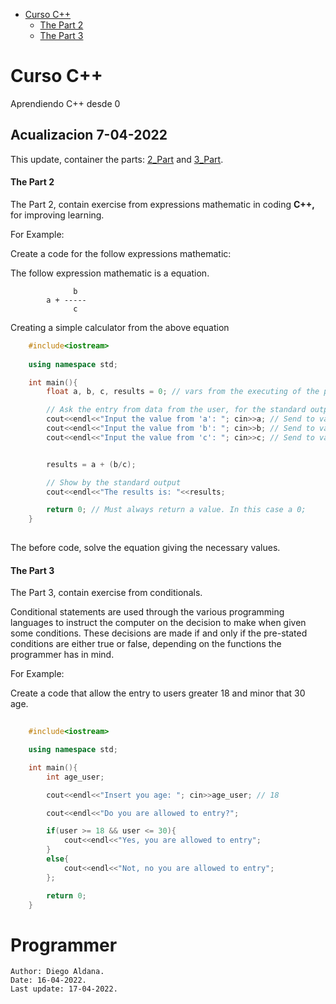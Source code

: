 

- [Curso C++](#curso-c)
    - [The Part 2](#the-part-2)
    - [The Part 3](#the-part-3)


# Curso C++

Aprendiendo C++ desde 0


Acualizacion 7-04-2022
------------------------

This update, container the parts: [2_Part](https://github.com/HardMin/Curso-Cpp/tree/main/2_Part) and [3_Part](https://github.com/HardMin/Curso-Cpp/tree/main/3_Part).

#### The Part 2

The Part 2, contain exercise from expressions mathematic in coding **C++,** for improving learning.

For Example: 

Create a code for the follow expressions mathematic: 

The follow expression mathematic is a equation.

                  b
            a + ----- 
                  c

Creating a simple calculator from the above equation

```cpp
    #include<iostream>
    
    using namespace std;

    int main(){
        float a, b, c, results = 0; // vars from the executing of the program.

        // Ask the entry from data from the user, for the standard output
        cout<<endl<<"Input the value from 'a': "; cin>>a; // Send to var 'a'
        cout<<endl<<"Input the value from 'b': "; cin>>b; // Send to var 'b'
        cout<<endl<<"Input the value from 'c': "; cin>>c; // Send to var 'c'


        results = a + (b/c);

        // Show by the standard output
        cout<<endl<<"The results is: "<<results;

        return 0; // Must always return a value. In this case a 0;
    }
    
```

The before code, solve the equation giving the necessary values.

#### The Part 3 

The Part 3, contain exercise from conditionals.

Conditional statements are used through the various programming languages to instruct the computer on the decision to make when given some conditions. These decisions are made if and only if the pre-stated conditions are either true or false, depending on the functions the programmer has in mind.

For Example:

Create a code that allow the entry to users greater 18 and minor that 30 age.

```cpp
    
    #include<iostream>

    using namespace std;

    int main(){
        int age_user;

        cout<<endl<<"Insert you age: "; cin>>age_user; // 18

        cout<<endl<<"Do you are allowed to entry?";

        if(user >= 18 && user <= 30){
            cout<<endl<<"Yes, you are allowed to entry";
        }
        else{
            cout<<endl<<"Not, no you are allowed to entry";
        };

        return 0;
    }

```



# Programmer

    Author: Diego Aldana.
    Date: 16-04-2022.
    Last update: 17-04-2022.